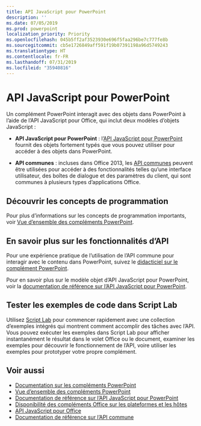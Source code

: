 ```yaml
---
title: API JavaScript pour PowerPoint
description: ''
ms.date: 07/05/2019
ms.prod: powerpoint
localization_priority: Priority
ms.openlocfilehash: 045b5ff2af3523930e696f5faa296be7c777fe8b
ms.sourcegitcommit: cb5e1726849aff591f19b07391198a96d5749243
ms.translationtype: HT
ms.contentlocale: fr-FR
ms.lasthandoff: 07/31/2019
ms.locfileid: "35940816"
---
```

# <a name="javascript-api-for-powerpoint"></a>API JavaScript pour PowerPoint

Un complément PowerPoint interagit avec des objets dans PowerPoint à l’aide de l’API JavaScript pour Office, qui inclut deux modèles d’objets JavaScript :

* **API JavaScript pour PowerPoint** : l’[API JavaScript pour PowerPoint](/javascript/api/powerpoint) fournit des objets fortement typés que vous pouvez utiliser pour accéder à des objets dans PowerPoint.

* **API communes** : incluses dans Office 2013, les [API communes](/javascript/api/office) peuvent être utilisées pour accéder à des fonctionnalités telles qu’une interface utilisateur, des boîtes de dialogue et des paramètres du client, qui sont communes à plusieurs types d’applications Office.

## <a name="learn-programming-concepts"></a>Découvrir les concepts de programmation

Pour plus d’informations sur les concepts de programmation importants, voir [Vue d’ensemble des compléments PowerPoint](../../powerpoint/powerpoint-add-ins.md).

## <a name="learn-about-api-capabilities"></a>En savoir plus sur les fonctionnalités d’API

Pour une expérience pratique de l’utilisation de l’API commune pour interagir avec le contenu dans PowerPoint, suivez le [didacticiel sur le complément PowerPoint](../../tutorials/powerpoint-tutorial.md).

Pour en savoir plus sur le modèle objet d’API JavaScript pour PowerPoint, voir la [documentation de référence sur l’API JavaScript pour PowerPoint](/javascript/api/powerpoint).

## <a name="try-out-code-samples-in-script-lab"></a>Tester les exemples de code dans Script Lab

Utilisez [Script Lab](../../overview/explore-with-script-lab.md) pour commencer rapidement avec une collection d’exemples intégrés qui montrent comment accomplir des tâches avec l’API. Vous pouvez exécuter les exemples dans Script Lab pour afficher instantanément le résultat dans le volet Office ou le document, examiner les exemples pour découvrir le fonctionnement de l’API, voire utiliser les exemples pour prototyper votre propre complément.

## <a name="see-also"></a>Voir aussi

- [Documentation sur les compléments PowerPoint](../../powerpoint/index.md)
- [Vue d’ensemble des compléments PowerPoint](../../powerpoint/powerpoint-add-ins.md)
- [Documentation de référence sur l’API JavaScript pour PowerPoint](/javascript/api/powerpoint)
- [Disponibilité des compléments Office sur les plateformes et les hôtes](../../overview/office-add-in-availability.md)
- [API JavaScript pour Office](../javascript-api-for-office.md)
- [Documentation de référence sur l’API commune](/javascript/api/office)
